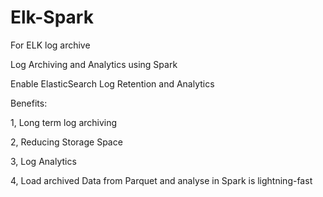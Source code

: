 # Elk-Spark
For ELK log archive

Log Archiving and Analytics using Spark

Enable ElasticSearch Log Retention and Analytics

Benefits:

1, Long term log archiving

2, Reducing Storage Space

3, Log Analytics

4, Load archived Data from Parquet and analyse in Spark is lightning-fast
